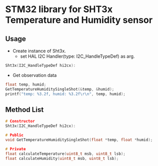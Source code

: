 # STM32 library for SHT3x Temperature and Humidity sensor

## Usage
- Create instance of Sht3x.
  - set HAL I2C Handler(type: I2C_HandleTypeDef) as arg.
```cpp
Sht3x(I2C_HandleTypeDef hi2cx):
```
- Get observation data
```cpp
float temp, humid;
GetTemperatureHumiditySingleShot(&temp, &humid);
printf("temp: %3.2f, humid: %3.2f\r\n", temp, humid);
```

## Method List
```cpp
# Constructor
Sht3x(I2C_HandleTypeDef hi2cx):

# Public
void GetTemperatureHumiditySingleShot(float *temp, float *humid);

# Private
float calculateTemperature(uint8_t msb, uint8_t lsb);
float calculateHumidity(uint8_t msb, uint8_t lsb);
```
